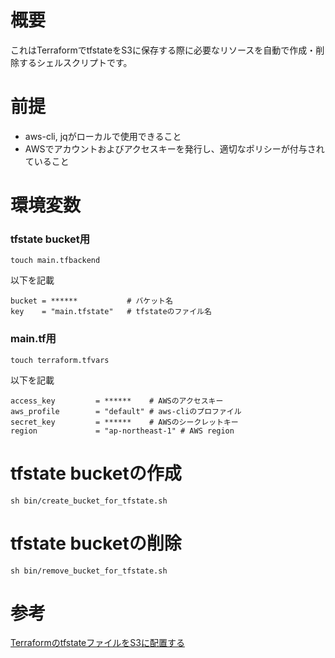 # 概要
これはTerraformでtfstateをS3に保存する際に必要なリソースを自動で作成・削除するシェルスクリプトです。

# 前提
- aws-cli, jqがローカルで使用できること
- AWSでアカウントおよびアクセスキーを発行し、適切なポリシーが付与されていること

# 環境変数
### tfstate bucket用
```
touch main.tfbackend
```

以下を記載

```
bucket = ******           # バケット名
key    = "main.tfstate"   # tfstateのファイル名
```

### main.tf用
```
touch terraform.tfvars
```

以下を記載

```
access_key         = ******    # AWSのアクセスキー
aws_profile        = "default" # aws-cliのプロファイル
secret_key         = ******    # AWSのシークレットキー
region             = "ap-northeast-1" # AWS region
```

# tfstate bucketの作成
```
sh bin/create_bucket_for_tfstate.sh
```

# tfstate bucketの削除
```
sh bin/remove_bucket_for_tfstate.sh
```

# 参考
[TerraformのtfstateファイルをS3に配置する](https://open-groove.net/terraform/terraform-tfstate-backend-s3/)

